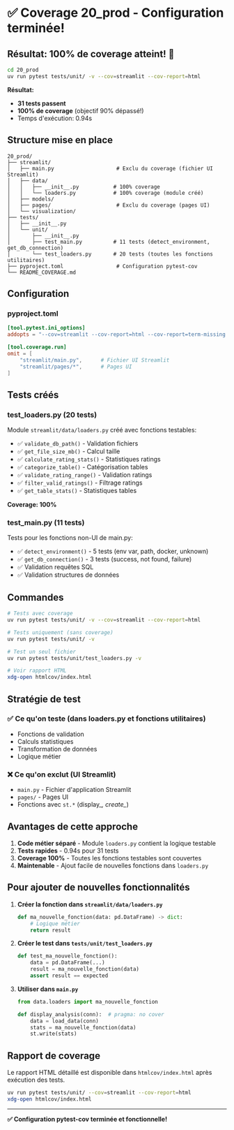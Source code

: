# ✅ Coverage 20_prod - Configuration terminée!

## Résultat: 100% de coverage atteint! 🎉

```bash
cd 20_prod
uv run pytest tests/unit/ -v --cov=streamlit --cov-report=html
```

**Résultat:**
- **31 tests passent**
- **100% de coverage** (objectif 90% dépassé!)
- Temps d'exécution: 0.94s

## Structure mise en place

```
20_prod/
├── streamlit/
│   ├── main.py                    # Exclu du coverage (fichier UI Streamlit)
│   ├── data/
│   │   ├── __init__.py           # 100% coverage
│   │   └── loaders.py            # 100% coverage (module créé)
│   ├── models/
│   ├── pages/                     # Exclu du coverage (pages UI)
│   └── visualization/
├── tests/
│   ├── __init__.py
│   └── unit/
│       ├── __init__.py
│       ├── test_main.py          # 11 tests (detect_environment, get_db_connection)
│       └── test_loaders.py       # 20 tests (toutes les fonctions utilitaires)
├── pyproject.toml                 # Configuration pytest-cov
└── README_COVERAGE.md

```

## Configuration

### pyproject.toml

```toml
[tool.pytest.ini_options]
addopts = "--cov=streamlit --cov-report=html --cov-report=term-missing --cov-fail-under=90"

[tool.coverage.run]
omit = [
    "streamlit/main.py",      # Fichier UI Streamlit
    "streamlit/pages/*",      # Pages UI
]
```

## Tests créés

### test_loaders.py (20 tests)

Module `streamlit/data/loaders.py` créé avec fonctions testables:
- ✅ `validate_db_path()` - Validation fichiers
- ✅ `get_file_size_mb()` - Calcul taille
- ✅ `calculate_rating_stats()` - Statistiques ratings
- ✅ `categorize_table()` - Catégorisation tables
- ✅ `validate_rating_range()` - Validation ratings
- ✅ `filter_valid_ratings()` - Filtrage ratings
- ✅ `get_table_stats()` - Statistiques tables

**Coverage: 100%**

### test_main.py (11 tests)

Tests pour les fonctions non-UI de main.py:
- ✅ `detect_environment()` - 5 tests (env var, path, docker, unknown)
- ✅ `get_db_connection()` - 3 tests (success, not found, failure)
- ✅ Validation requêtes SQL
- ✅ Validation structures de données

## Commandes

```bash
# Tests avec coverage
uv run pytest tests/unit/ -v --cov=streamlit --cov-report=html

# Tests uniquement (sans coverage)
uv run pytest tests/unit/ -v

# Test un seul fichier
uv run pytest tests/unit/test_loaders.py -v

# Voir rapport HTML
xdg-open htmlcov/index.html
```

## Stratégie de test

### ✅ Ce qu'on teste (dans loaders.py et fonctions utilitaires)

- Fonctions de validation
- Calculs statistiques
- Transformation de données
- Logique métier

### ❌ Ce qu'on exclut (UI Streamlit)

- `main.py` - Fichier d'application Streamlit
- `pages/` - Pages UI
- Fonctions avec `st.*` (display_*, create_*)

## Avantages de cette approche

1. **Code métier séparé** - Module `loaders.py` contient la logique testable
2. **Tests rapides** - 0.94s pour 31 tests
3. **Coverage 100%** - Toutes les fonctions testables sont couvertes
4. **Maintenable** - Ajout facile de nouvelles fonctions dans `loaders.py`

## Pour ajouter de nouvelles fonctionnalités

1. **Créer la fonction dans `streamlit/data/loaders.py`**
   ```python
   def ma_nouvelle_fonction(data: pd.DataFrame) -> dict:
       # Logique métier
       return result
   ```

2. **Créer le test dans `tests/unit/test_loaders.py`**
   ```python
   def test_ma_nouvelle_fonction():
       data = pd.DataFrame(...)
       result = ma_nouvelle_fonction(data)
       assert result == expected
   ```

3. **Utiliser dans `main.py`**
   ```python
   from data.loaders import ma_nouvelle_fonction

   def display_analysis(conn):  # pragma: no cover
       data = load_data(conn)
       stats = ma_nouvelle_fonction(data)
       st.write(stats)
   ```

## Rapport de coverage

Le rapport HTML détaillé est disponible dans `htmlcov/index.html` après exécution des tests.

```bash
uv run pytest tests/unit/ --cov=streamlit --cov-report=html
xdg-open htmlcov/index.html
```

---

**✅ Configuration pytest-cov terminée et fonctionnelle!**
